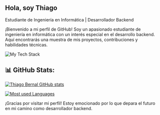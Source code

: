 ## Hola, soy Thiago
Estudiante de Ingeniería en Informática | Desarrollador Backend

¡Bienvenido a mi perfil de GitHub! Soy un apasionado estudiante de ingeniería en informática con un interés especial en el desarrollo backend. Aquí encontrarás una muestra de mis proyectos, contribuciones y habilidades técnicas.

![My Tech Stack](https://github-readme-tech-stack.vercel.app/api/cards?lineCount=2&bg=%230D1117&badge=%23161B22&border=%2321262D&titleColor=%2358A6FF&line1=SPRING%2CSPRING%2C0bb63f%3BBOOTSTRAP%2CBOOTSRAP%2C6b36c7%3BMYSQL%2CMySQL%2C2627d5%3BmariaDB%2CmariaDB%2C1c2da8%3B&line2=JAVA%2CJAVA%2Caa1919%3BHTML5%2CHTML5%2Cea7702%3BCSS3%2CCSS3%2C0736b3%3BJavaScript%2CJavaScript%2Cdde326%3B)

## 📊 GitHub Stats:

[![Thiago Bernal GitHub stats](https://github-readme-stats.vercel.app/api?username=thiagobrnal)](https://github.com/anuraghazra/github-readme-stats)

[![Most used Languages](https://github-readme-stats.vercel.app/api/top-langs/?username=thiagobrnal&layout=compact)](https://github.com/anuraghazra/github-readme-stats)
  
¡Gracias por visitar mi perfil! Estoy emocionado por lo que depara el futuro en mi camino como desarrollador backend. 
<!--
**thiagobrnal/thiagobrnal** is a ✨ _special_ ✨ repository because its `README.md` (this file) appears on your GitHub profile.

Here are some ideas to get you started:

- 🔭 I’m currently working on ...
- 🌱 I’m currently learning ...
- 👯 I’m looking to collaborate on ...
- 🤔 I’m looking for help with ...
- 💬 Ask me about ...
- 📫 How to reach me: ...
- 😄 Pronouns: ...
- ⚡ Fun fact: ...
-->
